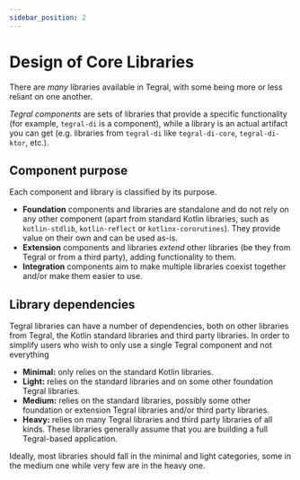 ```yaml
---
sidebar_position: 2
---
```


# Design of Core Libraries

There are *many* libraries available in Tegral, with some being more or less reliant on one another.

*Tegral components* are sets of libraries that provide a specific functionality (for example, `tegral-di` is a component), while a library is an actual artifact you can get (e.g. libraries from `tegral-di` like `tegral-di-core`, `tegral-di-ktor`, etc.).

## Component purpose

Each component and library is classified by its purpose.

- **Foundation** components and libraries are standalone and do not rely on any other component (apart from standard Kotlin libraries, such as `kotlin-stdlib`, `kotlin-reflect` or `kotlinx-cororutines`). They provide value on their own and can be used as-is.
- **Extension** components and libraries *extend* other libraries (be they from Tegral or from a third party), adding functionality to them.
- **Integration** components aim to make multiple libraries coexist together and/or make them easier to use.

## Library dependencies

Tegral libraries can have a number of dependencies, both on other libraries from Tegral, the Kotlin standard libraries and third party libraries. In order to simplify users who wish to only use a single Tegral component and not everything

- **Minimal:** only relies on the standard Kotlin libraries.
- **Light:** relies on the standard libraries and on some other foundation Tegral libraries.
- **Medium:** relies on the standard libraries, possibly some other foundation or extension Tegral libraries and/or third party libraries.
- **Heavy:** relies on many Tegral libraries and third party libraries of all kinds. These libraries generally assume that you are building a full Tegral-based application.

Ideally, most libraries should fall in the minimal and light categories, some in the medium one while very few are in the heavy one.
